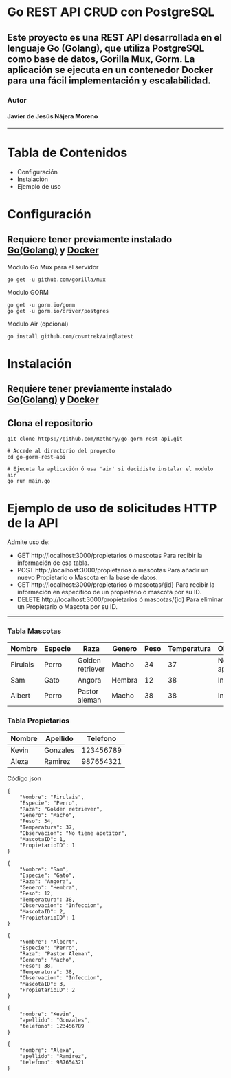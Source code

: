 # Go REST API CRUD con PostgreSQL
Este proyecto es una REST API desarrollada en el lenguaje Go (Golang), que utiliza PostgreSQL como base de datos, Gorilla Mux, Gorm. La aplicación se ejecuta en un contenedor Docker para una fácil implementación y escalabilidad.
---
### Autor
#### Javier de Jesús Nájera Moreno
---
# Tabla de Contenidos
- Configuración
- Instalación
- Ejemplo de uso

# Configuración
Requiere tener previamente instalado [Go(Golang)](https://go.dev) y [Docker](https://www.docker.com/products/docker-desktop/)
---

Modulo Go Mux para el servidor
```
go get -u github.com/gorilla/mux
```
Modulo GORM
```
go get -u gorm.io/gorm
go get -u gorm.io/driver/postgres
```
Modulo Air (opcional)
```
go install github.com/cosmtrek/air@latest
```

# Instalación
Requiere tener previamente instalado [Go(Golang)](https://go.dev) y [Docker](https://www.docker.com/products/docker-desktop/)
---

## Clona el repositorio
```
git clone https://github.com/Rethory/go-gorm-rest-api.git

# Accede al directorio del proyecto
cd go-gorm-rest-api

# Ejecuta la aplicación ó usa 'air' si decidiste instalar el modulo air
go run main.go
```
# Ejemplo de uso de solicitudes HTTP de la API

Admite uso de:
- GET http://localhost:3000/propietarios ó mascotas Para recibir la información de esa tabla.
- POST http://localhost:3000/propietarios ó mascotas Para añadir un nuevo Propietario o Mascota en la base de datos.
- GET http://localhost:3000/propietarios ó mascotas/{id} Para recibir la información en especifico de un propietario o mascota por su ID.
- DELETE http://localhost:3000/propietarios ó mascotas/{id} Para eliminar un Propietario o Mascota por su ID.
---
### Tabla Mascotas

| Nombre      | Especie  | Raza              | Genero  | Peso | Temperatura | Observación        | MascotaID | PropietarioID |
|-------------|----------|-------------------|---------|------|-------------|--------------------|-----------|---------------|
|Firulais     | Perro    | Golden retriever  | Macho   | 34   | 37          | No tiene apetito   | 1         | 1             |
|Sam          | Gato     | Angora            | Hembra  | 12   | 38          | Infección          | 2         | 1             |
|Albert       | Perro    | Pastor aleman     | Macho   | 38   | 38          | Infección          | 3         | 2             | 

### Tabla Propietarios

| Nombre     | Apellido       | Telefono      |
|------------|----------------|---------------|
| Kevin      | Gonzales       | 123456789     |
| Alexa      | Ramirez        | 987654321     |

Código json
```
{
    "Nombre": "Firulais",
    "Especie": "Perro",
    "Raza": "Golden retriever",
    "Genero": "Macho",
    "Peso": 34,
    "Temperatura": 37,
    "Observacion": "No tiene apetitor",
    "MascotaID": 1,
    "PropietarioID": 1
}
```
```
{
    "Nombre": "Sam",
    "Especie": "Gato",
    "Raza": "Angora",
    "Genero": "Hembra",
    "Peso": 12,
    "Temperatura": 38,
    "Observacion": "Infeccion",
    "MascotaID": 2,
    "PropietarioID": 1
}
```
```
{
    "Nombre": "Albert",
    "Especie": "Perro",
    "Raza": "Pastor Aleman",
    "Genero": "Macho",
    "Peso": 38,
    "Temperatura": 38,
    "Observacion": "Infeccion",
    "MascotaID": 3,
    "PropietarioID": 2
}
```
```
{
    "nombre": "Kevin",
    "apellido": "Gonzales",
    "telefono": 123456789
}
```
```
{
    "nombre": "Alexa",
    "apellido": "Ramirez",
    "telefono": 987654321
}
```


